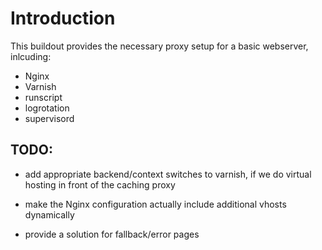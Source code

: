 Introduction
============

This buildout provides the necessary proxy setup for a basic webserver,
inlcuding:

* Nginx
* Varnish
* runscript
* logrotation
* supervisord


TODO:
-----

* add appropriate backend/context switches to varnish, if we do virtual hosting
in front of the caching proxy

* make the Nginx configuration actually include additional vhosts dynamically

* provide a solution for fallback/error pages
